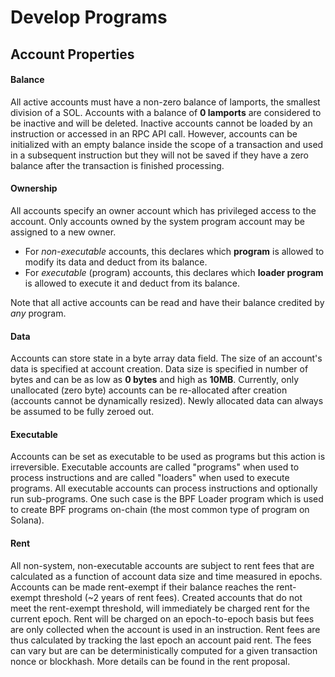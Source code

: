 # Develop Programs

## Account Properties

#### Balance

All active accounts must have a non-zero balance of lamports, the smallest division of a SOL. Accounts with a balance of **0 lamports** are considered to be inactive and will be deleted. Inactive accounts cannot be loaded by an instruction or accessed in an RPC API call. However, accounts can be initialized with an empty balance inside the scope of a transaction and used in a subsequent instruction but they will not be saved if they have a zero balance after the transaction is finished processing.

#### Ownership

All accounts specify an owner account which has privileged access to the account. Only accounts owned by the system program account may be assigned to a new owner.

* For _non-executable_ accounts, this declares which **program** is allowed to modify its data and deduct from its balance.
* For _executable_ \(program\) accounts, this declares which **loader program** is allowed to execute it and deduct from its balance.

Note that all active accounts can be read and have their balance credited by _any_ program.

#### Data

Accounts can store state in a byte array data field. The size of an account's data is specified at account creation. Data size is specified in number of bytes and can be as low as **0 bytes** and high as **10MB**. Currently, only unallocated \(zero byte\) accounts can be re-allocated after creation \(accounts cannot be dynamically resized\). Newly allocated data can always be assumed to be fully zeroed out.

#### Executable

Accounts can be set as executable to be used as programs but this action is irreversible. Executable accounts are called "programs" when used to process instructions and are called "loaders" when used to execute programs. All executable accounts can process instructions and optionally run sub-programs. One such case is the BPF Loader program which is used to create BPF programs on-chain \(the most common type of program on Solana\).

#### Rent

All non-system, non-executable accounts are subject to rent fees that are calculated as a function of account data size and time measured in epochs. Accounts can be made rent-exempt if their balance reaches the rent-exempt threshold \(~2 years of rent fees\). Created accounts that do not meet the rent-exempt threshold, will immediately be charged rent for the current epoch. Rent will be charged on an epoch-to-epoch basis but fees are only collected when the account is used in an instruction. Rent fees are thus calculated by tracking the last epoch an account paid rent. The fees can vary but are can be deterministically computed for a given transaction nonce or blockhash. More details can be found in the rent proposal.

